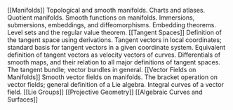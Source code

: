 [[Manifolds]] Topological and smooth manifolds. Charts and atlases. Quotient manifolds. Smooth functions on manifolds. Immersions, submersions, embeddings, and diffeomorphisms. Embedding theorems. Level sets and the regular value theorem. 
[[Tangent Spaces]] Definition of the tangent space using derivations. Tangent vectors in local coordinates; standard basis for tangent vectors in a given coordinate system. Equivalent definition of tangent vectors as velocity vectors of curves. Differentials of smooth maps, and their relation to all major definitions of tangent spaces. The tangent bundle; vector bundles in general. 
[[Vector Fields on Manifolds]] Smooth vector fields on manifolds. The bracket operation on vector fields; general definition of a Lie algebra. Integral curves of a vector field. 
[[Lie Groups]] 
[[Projective Geometry]]
[[Algebraic Curves and Surfaces]]